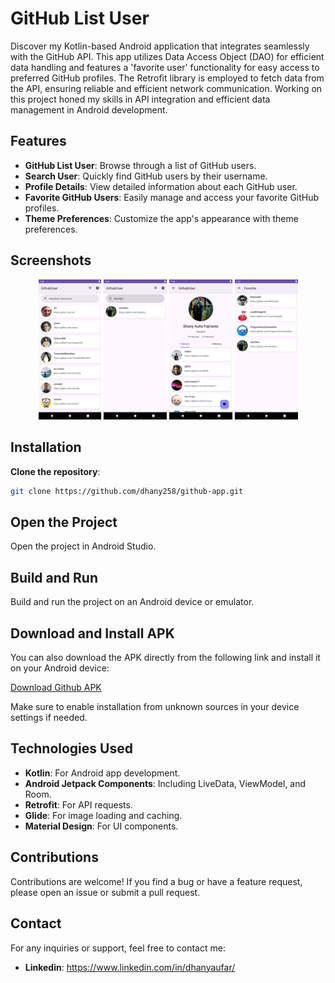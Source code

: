 # GitHub List User

Discover my Kotlin-based Android application that integrates seamlessly with the GitHub API. This app utilizes Data Access Object (DAO) for efficient data handling and features a 'favorite user' functionality for easy access to preferred GitHub profiles. The Retrofit library is employed to fetch data from the API, ensuring reliable and efficient network communication. Working on this project honed my skills in API integration and efficient data management in Android development.

## Features

- **GitHub List User**: Browse through a list of GitHub users.
- **Search User**: Quickly find GitHub users by their username.
- **Profile Details**: View detailed information about each GitHub user.
- **Favorite GitHub Users**: Easily manage and access your favorite GitHub profiles.
- **Theme Preferences**: Customize the app's appearance with theme preferences.

## Screenshots

<p align="center">
  <img src="https://github.com/dhany258/github-app/blob/main/app/src/main/res/drawable/screenshot_github_user_1.png" alt="Screenshot 1" width="20%">
  <img src="https://github.com/dhany258/github-app/blob/main/app/src/main/res/drawable/screenshot_github_user_2.png" alt="Screenshot 2" width="20%">
  <img src="https://github.com/dhany258/github-app/blob/main/app/src/main/res/drawable/screenshot_github_user_3.png" alt="Screenshot 3" width="20%">
  <img src="https://github.com/dhany258/github-app/blob/main/app/src/main/res/drawable/screenshot_github_user_4.png" alt="Screenshot 4" width="20%">
</p>

## Installation

**Clone the repository**:

   ```bash
   git clone https://github.com/dhany258/github-app.git
   ```
## Open the Project

Open the project in Android Studio.

## Build and Run

Build and run the project on an Android device or emulator.

## Download and Install APK

You can also download the APK directly from the following link and install it on your Android device:

[Download Github APK](https://drive.google.com/file/d/1CzTBZq2nv0FSKMbt6M1SlzUg3cmU4qcx/view?usp=drive_link)

Make sure to enable installation from unknown sources in your device settings if needed.

## Technologies Used

- **Kotlin**: For Android app development.
- **Android Jetpack Components**: Including LiveData, ViewModel, and Room.
- **Retrofit**: For API requests.
- **Glide**: For image loading and caching.
- **Material Design**: For UI components.

## Contributions

Contributions are welcome! If you find a bug or have a feature request, please open an issue or submit a pull request.

## Contact

For any inquiries or support, feel free to contact me:

- **Linkedin**: https://www.linkedin.com/in/dhanyaufar/
